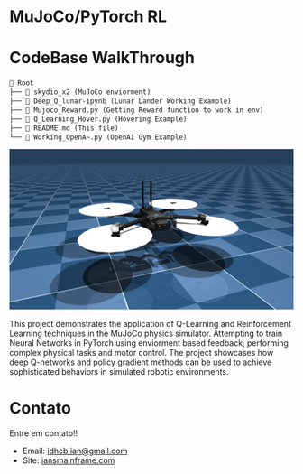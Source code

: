 # MuJoCo/PyTorch RL

# CodeBase WalkThrough

```tree
📁 Root
├── 📄 skydio_x2 (MuJoCo enviorment)
├── 📄 Deep_Q_lunar-ipynb (Lunar Lander Working Example)
├── 📄 Mujoco_Reward.py (Getting Reward function to work in env)
├── 📄 Q_Learning_Hover.py (Hovering Example)
├── 📄 README.md (This file)
└── 📄 Working_OpenA~.py (OpenAI Gym Example)
```

![Alt text](skydio_x2/x2.png)

This project demonstrates the application of Q-Learning and Reinforcement Learning techniques in the MuJoCo physics simulator. Attempting to train Neural Networks in PyTorch using enviorment based feedback, performing complex physical tasks and motor control. The project showcases how deep Q-networks and policy gradient methods can be used to achieve sophisticated behaviors in simulated robotic environments.

# Contato

Entre em contato!!

- Email: idhcb.ian@gmail.com
- Site: [iansmainframe.com](http://iansmainframe.com)

